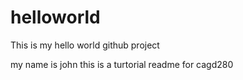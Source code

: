 # helloworld
This is my hello world github project

my name is john
this is a turtorial readme for cagd280
